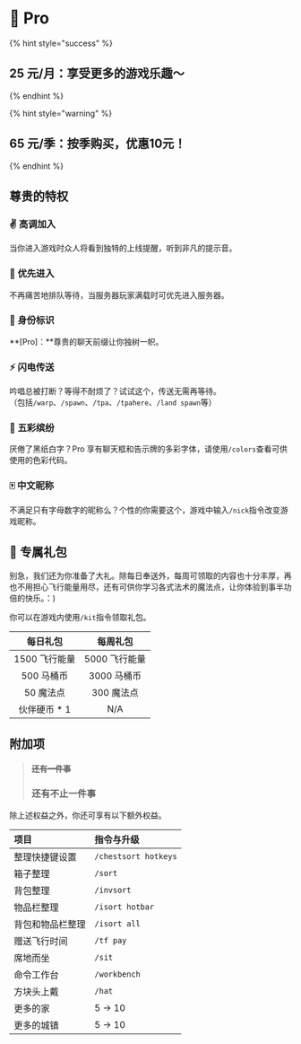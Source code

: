 # 💎 Pro

{% hint style="success" %}
## 25 元/月：享受更多的游戏乐趣～
{% endhint %}

{% hint style="warning" %}
## 65 元/季：按季购买，优惠10元！
{% endhint %}

## 尊贵的特权

### ✌️ **高调加入**

当你进入游戏时众人将看到独特的上线提醒，听到非凡的提示音。

### 💃 **优先进入**

不再痛苦地排队等待，当服务器玩家满载时可优先进入服务器。

### 💎 **身份标识**

**\[Pro\]：**尊贵的聊天前缀让你独树一帜。

### ⚡ 闪电传送

吟唱总被打断？等得不耐烦了？试试这个，传送无需再等待。  
（包括`/warp`、`/spawn`、`/tpa`、`/tpahere`、`/land spawn`等）

### 🌈 **五彩缤纷**

厌倦了黑纸白字？Pro 享有聊天框和告示牌的多彩字体，请使用`/colors`查看可供使用的色彩代码。

### 🀄 **中文昵称**

不满足只有字母数字的昵称么？个性的你需要这个，游戏中输入`/nick`指令改变游戏昵称。

## 🎁 专属礼包

别急，我们还为你准备了大礼。除每日奉送外，每周可领取的内容也十分丰厚，再也不用担心飞行能量用尽，还有可供你学习各式法术的魔法点，让你体验到事半功倍的快乐。：\)

你可以在游戏内使用`/kit`指令领取礼包。

| 每日礼包 | 每周礼包 |
| :---: | :---: |
| 1500 飞行能量 | 5000 飞行能量 |
| 500 马桶币 | 3000 马桶币 |
| 50 魔法点 | 300 魔法点 |
| 伙伴硬币 \* 1 | N/A |

## 附加项

> #### ~~还有一件事~~
>
> ### **还有不止一件事**

除上述权益之外，你还可享有以下额外权益。

| 项目 | 指令与升级 |
| :--- | :--- |
| 整理快捷键设置 | `/chestsort hotkeys` |
| 箱子整理 | `/sort` |
| 背包整理 | `/invsort` |
| 物品栏整理 | `/isort hotbar` |
| 背包和物品栏整理 | `/isort all` |
| 赠送飞行时间 | `/tf pay` |
| 席地而坐 | `/sit` |
| 命令工作台 | `/workbench` |
| 方块头上戴 | `/hat` |
| 更多的家 | 5 → 10 |
| 更多的城镇 | 5 → 10 |

